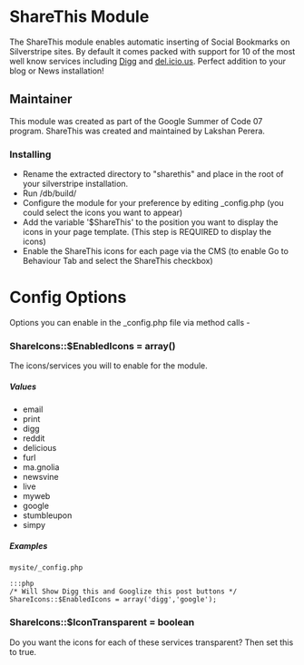 # ShareThis Module

The ShareThis module enables automatic inserting of Social Bookmarks on Silverstripe sites. By default it comes packed with support for 10 of the most well know services including [ Digg](http://digg.com/ ) and [del.icio.us](http://del.icio.us/). Perfect addition to your blog or News installation!

## Maintainer

This module was created as part of the Google Summer of Code 07 program. ShareThis was created and maintained by Lakshan Perera.

### Installing


*  Rename the extracted directory to "sharethis" and place in the root of your silverstripe installation.
*  Run /db/build/
*  Configure the module for your preference by editing _config.php (you could select the icons you want to appear)
*  Add the variable '$ShareThis' to the position you want to display the icons in your page template. (This step is REQUIRED to display the icons) 
*  Enable the ShareThis icons for each page via the CMS (to enable Go to Behaviour Tab and select the ShareThis checkbox) 

# Config Options

Options you can enable in the _config.php file via method calls -

### ShareIcons::$EnabledIcons = array()

The icons/services you will to enable for the module. 

##### Values #####

*  email
*  print
*  digg
*  reddit
*  delicious
*  furl
*  ma.gnolia
*  newsvine
*  live
*  myweb
*  google
*  stumbleupon
*  simpy 

##### Examples

`mysite/_config.php`

	:::php
	/* Will Show Digg this and Googlize this post buttons */
	ShareIcons::$EnabledIcons = array('digg','google');


### ShareIcons::$IconTransparent = boolean

Do you want the icons for each of these services transparent? Then set this to true.